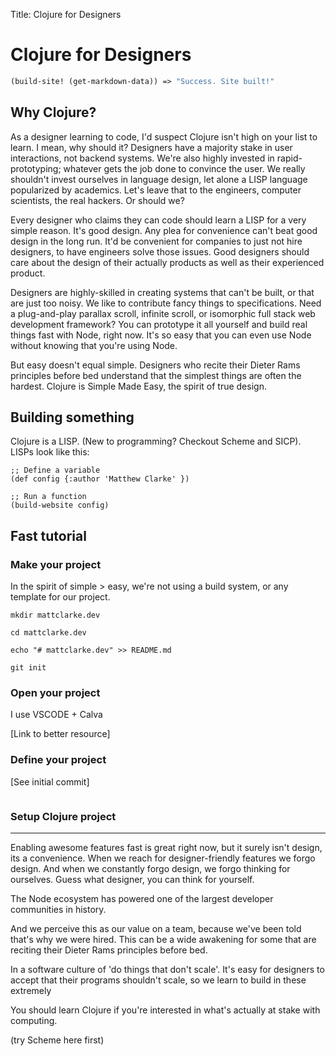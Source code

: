 Title: Clojure for Designers

# Clojure for Designers

```clojure
(build-site! (get-markdown-data)) => "Success. Site built!"
```

## Why Clojure?

As a designer learning to code, I'd suspect Clojure isn't high on your list to learn. I mean, why should it? Designers have a majority stake in user interactions, not backend systems. We're also highly invested in rapid-prototyping; whatever gets the job done to convince the user. We really shouldn't invest ourselves in language design, let alone a LISP language popularized by academics. Let's leave that to the engineers, computer scientists, the real hackers. Or should we?

Every designer who claims they can code should learn a LISP for a very simple reason. It's good design. Any plea for convenience can't beat good design in the long run. It'd be convenient for companies to just not hire designers, to have engineers solve those issues. Good designers should care about the design of their actually products as well as their experienced product.

Designers are highly-skilled in creating systems that can't be built, or that are just too noisy. We like to contribute fancy things to specifications. Need a plug-and-play parallax scroll, infinite scroll, or isomorphic full stack web development framework? You can prototype it all yourself and build real things fast with Node, right now. It's so easy that you can even use Node without knowing that you're using Node.

But easy doesn't equal simple. Designers who recite their Dieter Rams principles before bed understand that the simplest things are often the hardest. Clojure is Simple Made Easy, the spirit of true design.

## Building something

Clojure is a LISP. (New to programming? Checkout Scheme and SICP). LISPs look like this:

```
;; Define a variable
(def config {:author 'Matthew Clarke' })

;; Run a function
(build-website config)

```

## Fast tutorial

### Make your project

In the spirit of simple > easy, we're not using a build system, or any template for our project.

```shell
mkdir mattclarke.dev

cd mattclarke.dev

echo "# mattclarke.dev" >> README.md

git init

```

### Open your project

I use VSCODE + Calva

[Link to better resource]

### Define your project

[See initial commit]

```

```

### Setup Clojure project

---

Enabling awesome features fast is great right now, but it surely isn't design, its a convenience. When we reach for designer-friendly features we forgo design. And when we constantly forgo design, we forgo thinking for ourselves. Guess what designer, you can think for yourself.

The Node ecosystem has powered one of the largest developer communities in history.

And we perceive this as our value on a team, because we've been told that's why we were hired. This can be a wide awakening for some that are reciting their Dieter Rams principles before bed.

In a software culture of 'do things that don't scale'. It's easy for designers to accept that their programs shouldn't scale, so we learn to build in these extremely

You should learn Clojure if you're interested in what's actually at stake with computing.

(try Scheme here first)
